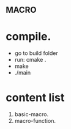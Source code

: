 ## MACRO ##

# compile.
- go to build folder
- run: cmake .
- make
- ./main

# content list 
1. basic-macro.
2. macro-function.
